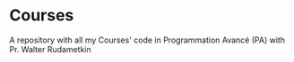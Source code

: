 # Courses
A repository with all my Courses' code in Programmation Avancé (PA) with Pr. Walter Rudametkin
